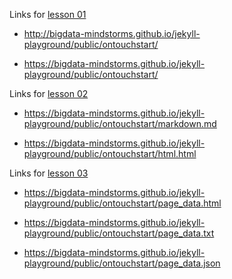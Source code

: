 Links for [lesson 01](https://github.com/bigdata-mindstorms/jekyll-playground/tree/gh-pages/lessons/01)

- http://bigdata-mindstorms.github.io/jekyll-playground/public/ontouchstart/

- https://bigdata-mindstorms.github.io/jekyll-playground/public/ontouchstart/

Links for [lesson 02](https://github.com/bigdata-mindstorms/jekyll-playground/tree/gh-pages/lessons/02)

- https://bigdata-mindstorms.github.io/jekyll-playground/public/ontouchstart/markdown.md

- https://bigdata-mindstorms.github.io/jekyll-playground/public/ontouchstart/html.html

Links for [lesson 03](https://github.com/bigdata-mindstorms/jekyll-playground/tree/gh-pages/lessons/03)

- https://bigdata-mindstorms.github.io/jekyll-playground/public/ontouchstart/page_data.html

- https://bigdata-mindstorms.github.io/jekyll-playground/public/ontouchstart/page_data.txt

- https://bigdata-mindstorms.github.io/jekyll-playground/public/ontouchstart/page_data.json
